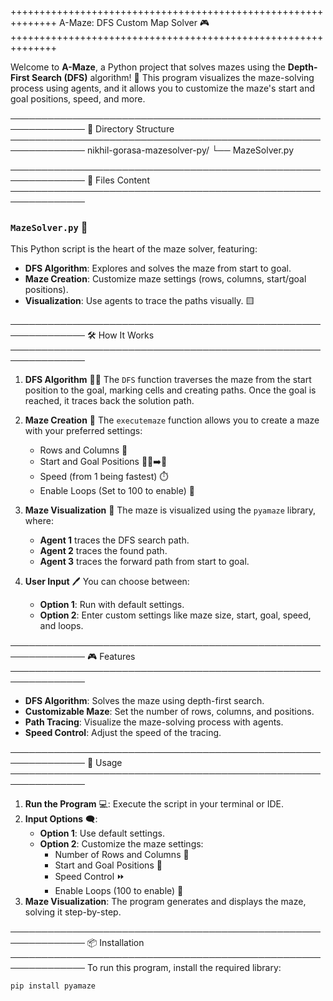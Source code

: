 ++++++++++++++++++++++++++++++++++++++++++++++++++++++++++++++
                A-Maze: DFS Custom Map Solver 🎮                
++++++++++++++++++++++++++++++++++++++++++++++++++++++++++++++

Welcome to **A-Maze**, a Python project that solves mazes using the **Depth-First Search (DFS)** algorithm! 🧠
This program visualizes the maze-solving process using agents, and it allows you to customize the maze's start 
and goal positions, speed, and more.

──────────────────────────────────────────────────────────────
                      📂 Directory Structure
──────────────────────────────────────────────────────────────
nikhil-gorasa-mazesolver-py/
    └── MazeSolver.py

──────────────────────────────────────────────────────────────
                          📝 Files Content
──────────────────────────────────────────────────────────────
### `MazeSolver.py` 🔧
This Python script is the heart of the maze solver, featuring:
- **DFS Algorithm**: Explores and solves the maze from start to goal.
- **Maze Creation**: Customize maze settings (rows, columns, start/goal positions).
- **Visualization**: Use agents to trace the paths visually. 🟨

──────────────────────────────────────────────────────────────
                           🛠️ How It Works
──────────────────────────────────────────────────────────────

1. **DFS Algorithm** 🧑‍💻
   The `DFS` function traverses the maze from the start position to the goal, 
   marking cells and creating paths. Once the goal is reached, it traces back the solution path.

2. **Maze Creation** 🏰
   The `executemaze` function allows you to create a maze with your preferred settings:
   - Rows and Columns 🎲
   - Start and Goal Positions 🚶‍♂️➡️🏁
   - Speed (from 1 being fastest) ⏱️
   - Enable Loops (Set to 100 to enable) 🔄

3. **Maze Visualization** 🌟
   The maze is visualized using the `pyamaze` library, where:
   - **Agent 1** traces the DFS search path.
   - **Agent 2** traces the found path.
   - **Agent 3** traces the forward path from start to goal.

4. **User Input** 🖊️
   You can choose between:
   - **Option 1**: Run with default settings.
   - **Option 2**: Enter custom settings like maze size, start, goal, speed, and loops.

──────────────────────────────────────────────────────────────
                          🎮 Features
──────────────────────────────────────────────────────────────
- **DFS Algorithm**: Solves the maze using depth-first search.
- **Customizable Maze**: Set the number of rows, columns, and positions.
- **Path Tracing**: Visualize the maze-solving process with agents.
- **Speed Control**: Adjust the speed of the tracing.

──────────────────────────────────────────────────────────────
                           🚀 Usage
──────────────────────────────────────────────────────────────

1. **Run the Program** 💻: Execute the script in your terminal or IDE.
2. **Input Options** 🗨️:
   - **Option 1**: Use default settings.
   - **Option 2**: Customize the maze settings:
     - Number of Rows and Columns 🧩
     - Start and Goal Positions 🚀
     - Speed Control ⏩
     - Enable Loops (100 to enable) 🔄
3. **Maze Visualization**: The program generates and displays the maze, solving it step-by-step.

──────────────────────────────────────────────────────────────
                        📦 Installation
──────────────────────────────────────────────────────────────
To run this program, install the required library:

```bash
pip install pyamaze
